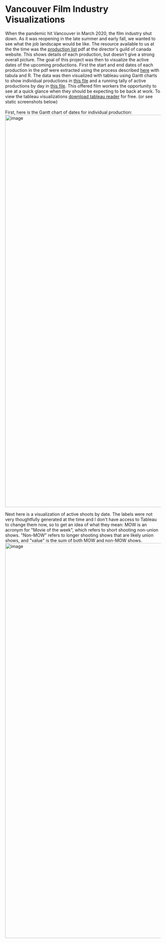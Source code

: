 # Vancouver Film Industry Visualizations
When the pandemic hit Vancouver in March 2020, the film industry shut down. As it was reopening in the late summer and early fall, we wanted to see what the job landscape would be like. The resource available to us at the the time was the [production list](https://www.dgc.ca/en/british-columbia/avails-and-production-lists/production-list/) pdf at the director's guild of canada website. This shows details of each production, but doesn't give a strong overall picture. The goal of this project was then to visualize the active dates of the upcoming productions. First the start and end dates of each production in the pdf were extracted using the process described [here](https://github.com/clavell/vancouver_film_industry_visualizations/blob/main/process_description.pdf) with tabula and R. The data was then visualized with tableau using Gantt charts to show individual productions in [this file](https://github.com/clavell/vancouver_film_industry_visualizations/blob/main/Individual%20film%20job%20schedules.twbx) and a running tally of active productions by day in [this file](https://github.com/clavell/vancouver_film_industry_visualizations/blob/main/count%20of%20active%20film%20productions20200906.twbx). This offered film workers the opportunity to see at a quick glance when they should be expecting to be back at work. To view the tableau visualizations [download tableau reader](https://www.tableau.com/products/reader) for free. (or see static screenshots below) <br/><br/>
First, here is the Gantt chart of dates for individual production:
<img width="1268" alt="image" src="https://user-images.githubusercontent.com/12875280/165418966-fa99c8d7-39fd-46c3-93c8-3cac64828caa.png">


Next here is a visualization of active shoots by date. The labels were not very thoughtfully generated at the time and I don't have access to Tableau to change them now, so to get an idea of what they mean: MOW is an acronym for "Movie of the week", which refers to short shooting non-union shows. "Non-MOW" refers to longer shooting shows that are likely union shows, and "value" is the sum of both MOW and non-MOW shows.
<img width="1277" alt="image" src="https://user-images.githubusercontent.com/12875280/165418119-05010162-e210-4633-a3fd-9a8ef693d4f1.png">

